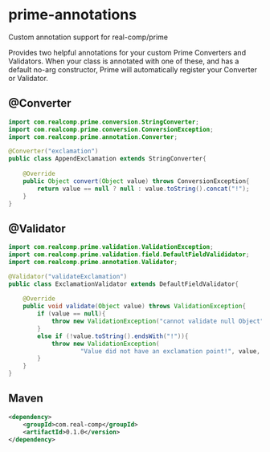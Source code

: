 # prime-annotations
Custom annotation support for real-comp/prime

Provides two helpful annotations for your custom Prime Converters and Validators. When your class is annotated with one of these, and has a default no-arg constructor, Prime will automatically register your Converter or Validator.

## @Converter

```java
import com.realcomp.prime.conversion.StringConverter;
import com.realcomp.prime.conversion.ConversionException;
import com.realcomp.prime.annotation.Converter;

@Converter("exclamation")
public class AppendExclamation extends StringConverter{
    
    @Override
    public Object convert(Object value) throws ConversionException{
        return value == null ? null : value.toString().concat("!");
    }
}

```

## @Validator

```java
import com.realcomp.prime.validation.ValidationException;
import com.realcomp.prime.validation.field.DefaultFieldValididator;
import com.realcomp.prime.annotation.Validator;

@Validator("validateExclamation")
public class ExclamationValidator extends DefaultFieldValidator{
    
    @Override
    public void validate(Object value) throws ValidationException{
        if (value == null){
            throw new ValidationException("cannot validate null Object");
        }
        else if (!value.toString().endsWith("!")){
            throw new ValidationException(
                    "Value did not have an exclamation point!", value, getSeverity());
        }
    }
}

```


## Maven
```xml
<dependency>
    <groupId>com.real-comp</groupId>
    <artifactId>0.1.0</version>
</dependency>
```


